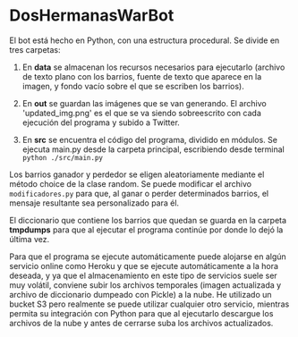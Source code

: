 # DosHermanasWarBot

El bot está hecho en Python, con una estructura procedural. Se divide en tres carpetas:

1. En **data** se almacenan los recursos necesarios para ejecutarlo (archivo de texto plano con los barrios, fuente de texto que aparece en la imagen, y fondo vacío sobre el que se escriben los barrios).

2. En **out** se guardan las imágenes que se van generando. El archivo 'updated_img.png' es el que se va siendo sobreescrito con cada ejecución del programa y subido a Twitter.

3. En **src** se encuentra el código del programa, dividido en módulos. Se ejecuta main.py desde la carpeta principal, escribiendo desde terminal ```python ./src/main.py```

Los barrios ganador y perdedor se eligen aleatoriamente mediante el método choice de la clase random. Se puede modificar el archivo ```modificadores.py``` para que, al ganar o perder determinados barrios, el mensaje resultante sea personalizado para él.

El diccionario que contiene los barrios que quedan se guarda en la carpeta **tmpdumps** para que al ejecutar el programa continúe por donde lo dejó la última vez.

Para que el programa se ejecute automáticamente puede alojarse en algún servicio online como Heroku y que se ejecute automáticamente a la hora deseada, y ya que el almacenamiento en este tipo de servicios suele ser muy volátil, conviene subir los archivos temporales (imagen actualizada y archivo de diccionario dumpeado con Pickle) a la nube. He utilizado un bucket S3 pero realmente se puede utilizar cualquier otro servicio, mientras permita su integración con Python para que al ejecutarlo descargue los archivos de la nube y antes de cerrarse suba los archivos actualizados.
